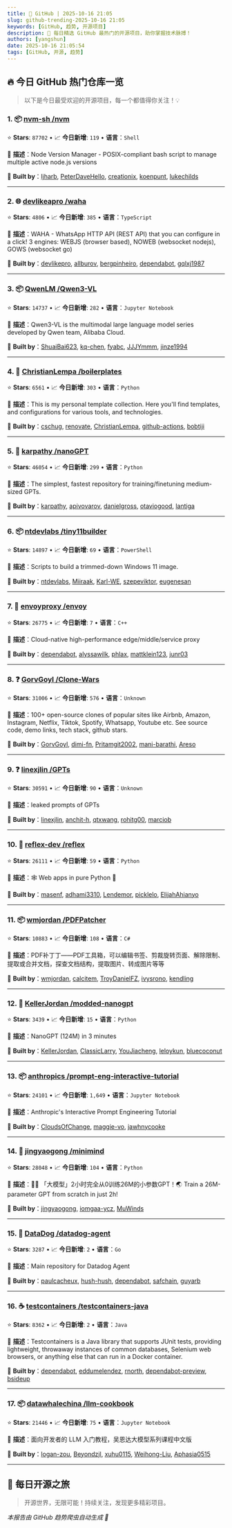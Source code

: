```yaml
---
title: 🚀 GitHub | 2025-10-16 21:05
slug: github-trending-2025-10-16 21:05
keywords: [GitHub, 趋势, 开源项目]
description: 🌟 每日精选 GitHub 最热门的开源项目，助你掌握技术脉搏！
authors: [yangshun]
date: 2025-10-16 21:05:54
tags: [GitHub, 开源, 趋势]
---
```


## 🔥 今日 GitHub 热门仓库一览

> 以下是今日最受欢迎的开源项目，每一个都值得你关注！💡

### 1. 📦 [nvm-sh /nvm](https://github.com/nvm-sh/nvm)

⭐ **Stars**: `87702`   •   📈 **今日新增**: `119`   •   **语言**：`Shell`

📝 **描述**：Node Version Manager - POSIX-compliant bash script to manage multiple active node.js versions

🤝 **Built by**：[ljharb](https://github.com/ljharb), [PeterDaveHello](https://github.com/PeterDaveHello), [creationix](https://github.com/creationix), [koenpunt](https://github.com/koenpunt), [lukechilds](https://github.com/lukechilds)

---

### 2. 🌐 [devlikeapro /waha](https://github.com/devlikeapro/waha)

⭐ **Stars**: `4806`   •   📈 **今日新增**: `385`   •   **语言**：`TypeScript`

📝 **描述**：WAHA - WhatsApp HTTP API (REST API) that you can configure in a click! 3 engines: WEBJS (browser based), NOWEB (websocket nodejs), GOWS (websocket go)

🤝 **Built by**：[devlikepro](https://github.com/devlikepro), [allburov](https://github.com/allburov), [bergpinheiro](https://github.com/bergpinheiro), [dependabot](https://github.com/dependabot), [gqlxj1987](https://github.com/gqlxj1987)

---

### 3. 📦 [QwenLM /Qwen3-VL](https://github.com/QwenLM/Qwen3-VL)

⭐ **Stars**: `14737`   •   📈 **今日新增**: `282`   •   **语言**：`Jupyter Notebook`

📝 **描述**：Qwen3-VL is the multimodal large language model series developed by Qwen team, Alibaba Cloud.

🤝 **Built by**：[ShuaiBai623](https://github.com/ShuaiBai623), [kq-chen](https://github.com/kq-chen), [fyabc](https://github.com/fyabc), [JJJYmmm](https://github.com/JJJYmmm), [jinze1994](https://github.com/jinze1994)

---

### 4. 🐍 [ChristianLempa /boilerplates](https://github.com/ChristianLempa/boilerplates)

⭐ **Stars**: `6561`   •   📈 **今日新增**: `303`   •   **语言**：`Python`

📝 **描述**：This is my personal template collection. Here you'll find templates, and configurations for various tools, and technologies.

🤝 **Built by**：[cschug](https://github.com/cschug), [renovate](https://github.com/renovate), [ChristianLempa](https://github.com/ChristianLempa), [github-actions](https://github.com/github-actions), [bobtiji](https://github.com/bobtiji)

---

### 5. 🐍 [karpathy /nanoGPT](https://github.com/karpathy/nanoGPT)

⭐ **Stars**: `46054`   •   📈 **今日新增**: `299`   •   **语言**：`Python`

📝 **描述**：The simplest, fastest repository for training/finetuning medium-sized GPTs.

🤝 **Built by**：[karpathy](https://github.com/karpathy), [apivovarov](https://github.com/apivovarov), [danielgross](https://github.com/danielgross), [otaviogood](https://github.com/otaviogood), [lantiga](https://github.com/lantiga)

---

### 6. 📦 [ntdevlabs /tiny11builder](https://github.com/ntdevlabs/tiny11builder)

⭐ **Stars**: `14897`   •   📈 **今日新增**: `69`   •   **语言**：`PowerShell`

📝 **描述**：Scripts to build a trimmed-down Windows 11 image.

🤝 **Built by**：[ntdevlabs](https://github.com/ntdevlabs), [Miiraak](https://github.com/Miiraak), [Karl-WE](https://github.com/Karl-WE), [szepeviktor](https://github.com/szepeviktor), [eugenesan](https://github.com/eugenesan)

---

### 7. 🔧 [envoyproxy /envoy](https://github.com/envoyproxy/envoy)

⭐ **Stars**: `26775`   •   📈 **今日新增**: `7`   •   **语言**：`C++`

📝 **描述**：Cloud-native high-performance edge/middle/service proxy

🤝 **Built by**：[dependabot](https://github.com/dependabot), [alyssawilk](https://github.com/alyssawilk), [phlax](https://github.com/phlax), [mattklein123](https://github.com/mattklein123), [junr03](https://github.com/junr03)

---

### 8. ❓ [GorvGoyl /Clone-Wars](https://github.com/GorvGoyl/Clone-Wars)

⭐ **Stars**: `31006`   •   📈 **今日新增**: `576`   •   **语言**：`Unknown`

📝 **描述**：100+ open-source clones of popular sites like Airbnb, Amazon, Instagram, Netflix, Tiktok, Spotify, Whatsapp, Youtube etc. See source code, demo links, tech stack, github stars.

🤝 **Built by**：[GorvGoyl](https://github.com/GorvGoyl), [dimi-fn](https://github.com/dimi-fn), [Pritamgit2002](https://github.com/Pritamgit2002), [mani-barathi](https://github.com/mani-barathi), [Areso](https://github.com/Areso)

---

### 9. ❓ [linexjlin /GPTs](https://github.com/linexjlin/GPTs)

⭐ **Stars**: `30591`   •   📈 **今日新增**: `90`   •   **语言**：`Unknown`

📝 **描述**：leaked prompts of GPTs

🤝 **Built by**：[linexjlin](https://github.com/linexjlin), [anchit-h](https://github.com/anchit-h), [qtxwang](https://github.com/qtxwang), [rohitg00](https://github.com/rohitg00), [marciob](https://github.com/marciob)

---

### 10. 🐍 [reflex-dev /reflex](https://github.com/reflex-dev/reflex)

⭐ **Stars**: `26111`   •   📈 **今日新增**: `59`   •   **语言**：`Python`

📝 **描述**：🕸️ Web apps in pure Python 🐍

🤝 **Built by**：[masenf](https://github.com/masenf), [adhami3310](https://github.com/adhami3310), [Lendemor](https://github.com/Lendemor), [picklelo](https://github.com/picklelo), [ElijahAhianyo](https://github.com/ElijahAhianyo)

---

### 11. 📦 [wmjordan /PDFPatcher](https://github.com/wmjordan/PDFPatcher)

⭐ **Stars**: `10883`   •   📈 **今日新增**: `108`   •   **语言**：`C#`

📝 **描述**：PDF补丁丁——PDF工具箱，可以编辑书签、剪裁旋转页面、解除限制、提取或合并文档，探查文档结构，提取图片、转成图片等等

🤝 **Built by**：[wmjordan](https://github.com/wmjordan), [calcitem](https://github.com/calcitem), [TroyDanielFZ](https://github.com/TroyDanielFZ), [ivysrono](https://github.com/ivysrono), [kendling](https://github.com/kendling)

---

### 12. 🐍 [KellerJordan /modded-nanogpt](https://github.com/KellerJordan/modded-nanogpt)

⭐ **Stars**: `3439`   •   📈 **今日新增**: `15`   •   **语言**：`Python`

📝 **描述**：NanoGPT (124M) in 3 minutes

🤝 **Built by**：[KellerJordan](https://github.com/KellerJordan), [ClassicLarry](https://github.com/ClassicLarry), [YouJiacheng](https://github.com/YouJiacheng), [leloykun](https://github.com/leloykun), [bluecoconut](https://github.com/bluecoconut)

---

### 13. 📦 [anthropics /prompt-eng-interactive-tutorial](https://github.com/anthropics/prompt-eng-interactive-tutorial)

⭐ **Stars**: `24101`   •   📈 **今日新增**: `1,649`   •   **语言**：`Jupyter Notebook`

📝 **描述**：Anthropic's Interactive Prompt Engineering Tutorial

🤝 **Built by**：[CloudsOfChange](https://github.com/CloudsOfChange), [maggie-vo](https://github.com/maggie-vo), [jawhnycooke](https://github.com/jawhnycooke)

---

### 14. 🐍 [jingyaogong /minimind](https://github.com/jingyaogong/minimind)

⭐ **Stars**: `28048`   •   📈 **今日新增**: `104`   •   **语言**：`Python`

📝 **描述**：🚀🚀 「大模型」2小时完全从0训练26M的小参数GPT！🌏 Train a 26M-parameter GPT from scratch in just 2h!

🤝 **Built by**：[jingyaogong](https://github.com/jingyaogong), [iomgaa-ycz](https://github.com/iomgaa-ycz), [MuWinds](https://github.com/MuWinds)

---

### 15. 🚦 [DataDog /datadog-agent](https://github.com/DataDog/datadog-agent)

⭐ **Stars**: `3287`   •   📈 **今日新增**: `2`   •   **语言**：`Go`

📝 **描述**：Main repository for Datadog Agent

🤝 **Built by**：[paulcacheux](https://github.com/paulcacheux), [hush-hush](https://github.com/hush-hush), [dependabot](https://github.com/dependabot), [safchain](https://github.com/safchain), [guyarb](https://github.com/guyarb)

---

### 16. ☕ [testcontainers /testcontainers-java](https://github.com/testcontainers/testcontainers-java)

⭐ **Stars**: `8362`   •   📈 **今日新增**: `2`   •   **语言**：`Java`

📝 **描述**：Testcontainers is a Java library that supports JUnit tests, providing lightweight, throwaway instances of common databases, Selenium web browsers, or anything else that can run in a Docker container.

🤝 **Built by**：[dependabot](https://github.com/dependabot), [eddumelendez](https://github.com/eddumelendez), [rnorth](https://github.com/rnorth), [dependabot-preview](https://github.com/dependabot-preview), [bsideup](https://github.com/bsideup)

---

### 17. 📦 [datawhalechina /llm-cookbook](https://github.com/datawhalechina/llm-cookbook)

⭐ **Stars**: `21446`   •   📈 **今日新增**: `75`   •   **语言**：`Jupyter Notebook`

📝 **描述**：面向开发者的 LLM 入门教程，吴恩达大模型系列课程中文版

🤝 **Built by**：[logan-zou](https://github.com/logan-zou), [Beyondzjl](https://github.com/Beyondzjl), [xuhu0115](https://github.com/xuhu0115), [Weihong-Liu](https://github.com/Weihong-Liu), [Aphasia0515](https://github.com/Aphasia0515)

---

## 🌈 每日开源之旅

> 开源世界，无限可能！持续关注，发现更多精彩项目。

*本报告由 GitHub 趋势爬虫自动生成 🤖*
